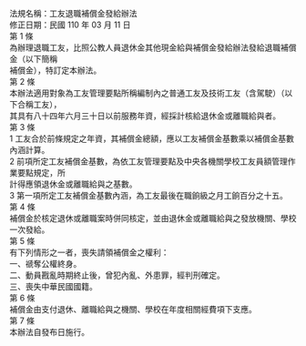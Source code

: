 法規名稱：工友退職補償金發給辦法  
修正日期：民國 110 年 03 月 11 日  
第 1 條  
為辦理退職工友，比照公教人員退休金其他現金給與補償金發給辦法發給退職補償金（以下簡稱  
補償金），特訂定本辦法。  
第 2 條  
本辦法適用對象為工友管理要點所稱編制內之普通工友及技術工友（含駕駛）（以下合稱工友），  
其具有八十四年六月三十日以前服務年資，經採計核給退休金或離職給與者。  
第 3 條  
1 工友合於前條規定之年資，其補償金總額，應以工友補償金基數乘以補償金基數內涵計算。  
2 前項所定工友補償金基數，為依工友管理要點及中央各機關學校工友員額管理作業要點規定，所  
計得應領退休金或離職給與之基數。  
3 第一項所定工友補償金基數內涵，為工友最後在職餉級之月工餉百分之十五。  
第 4 條  
補償金於核定退休或離職案時併同核定，並由退休金或離職給與之發放機關、學校一次發給。  
第 5 條  
有下列情形之一者，喪失請領補償金之權利：  
一、禠奪公權終身。  
二、動員戡亂時期終止後，曾犯內亂、外患罪，經判刑確定。  
三、喪失中華民國國籍。  
第 6 條  
補償金由支付退休、離職給與之機關、學校在年度相關經費項下支應。  
第 7 條  
本辦法自發布日施行。  


